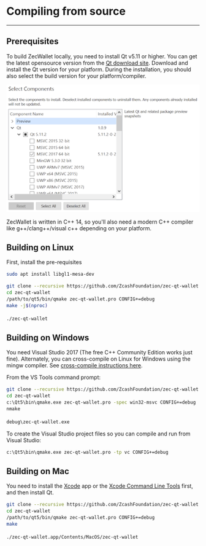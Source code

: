 # Compiling from source

---

## Prerequisites
To build ZecWallet locally, you need to install Qt v5.11 or higher. You can get the latest opensource version from the [Qt download site](http://www.qt.io). Download and install the Qt version for your platform. During the installation, you should also select the build version for your platform/compiler. 

![Qt installer](images/qt-install.png)

ZecWallet is written in C++ 14, so you'll also need a modern C++ compiler like g++/clang++/visual c++ depending on your platform. 

## Building on Linux

First, install the pre-requisites

``` bash
sudo apt install libgl1-mesa-dev
```

``` bash
git clone --recursive https://github.com/ZcashFoundation/zec-qt-wallet.git
cd zec-qt-wallet
/path/to/qt5/bin/qmake zec-qt-wallet.pro CONFIG+=debug
make -j$(nproc)

./zec-qt-wallet
```

## Building on Windows

You need Visual Studio 2017 (The free C++ Community Edition works just fine). Alternately, you can cross-compile on Linux for Windows using the mingw compiler. See [cross-compile instructions here](/setting-up-build-env/).

From the VS Tools command prompt:

``` bash
git clone --recursive https://github.com/ZcashFoundation/zec-qt-wallet.git
cd zec-qt-wallet
c:\Qt5\bin\qmake.exe zec-qt-wallet.pro -spec win32-msvc CONFIG+=debug
nmake

debug\zec-qt-wallet.exe
```

To create the Visual Studio project files so you can compile and run from Visual Studio:

``` bash
c:\Qt5\bin\qmake.exe zec-qt-wallet.pro -tp vc CONFIG+=debug
```

## Building on Mac
You need to install the [Xcode](https://developer.apple.com/xcode/) app or the [Xcode Command Line Tools](https://developer.apple.com/downloads/index.action) first, and then install Qt. 

``` bash
git clone --recursive https://github.com/ZcashFoundation/zec-qt-wallet.git
cd zec-qt-wallet
/path/to/qt5/bin/qmake zec-qt-wallet.pro CONFIG+=debug
make 

./zec-qt-wallet.app/Contents/MacOS/zec-qt-wallet
```
